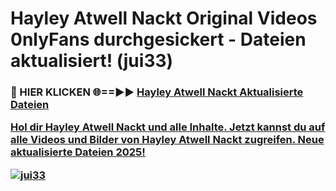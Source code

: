 # Hayley Atwell Nackt Original Videos 0nlyFans durchgesickert - Dateien aktualisiert! (jui33)

<h3>🔴 HIER KLICKEN 🌐==►► <a href="https://tinyurl.com/h6vf6nb8" rel="nofollow">Hayley Atwell Nackt Aktualisierte Dateien

Hol dir Hayley Atwell Nackt und alle Inhalte. Jetzt kannst du auf alle Videos und Bilder von Hayley Atwell Nackt zugreifen. Neue aktualisierte Dateien 2025!

[![jui33](https://i.imgur.com/sD4kR3V.gif)](https://tinyurl.com/h6vf6nb8)
